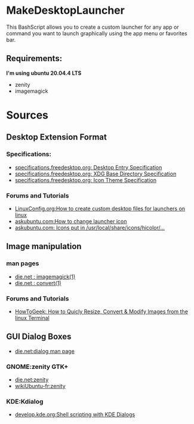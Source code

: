 # MakeDesktopLauncher

This BashScript allows you to create a custom launcher for any app or command you want to launch graphically using the
app menu or favorites bar.


## Requirements:
__I'm using ubuntu 20.04.4 LTS__
- zenity
- imagemagick

# Sources
## Desktop Extension Format
### Specifications:
- [specifications.freedesktop.org: Desktop Entry Specification](https://specifications.freedesktop.org/desktop-entry-spec/desktop-entry-spec-latest.html)
- [specifications.freedesktop.org: XDG Base Directory Specification](https://specifications.freedesktop.org/basedir-spec/basedir-spec-latest.html)
- [specifications.freedesktop.org: Icon Theme Specification](https://specifications.freedesktop.org/icon-theme-spec/icon-theme-spec-latest.html)
### Forums and Tutorials
- [LinuxConfig.org:How to create custom desktop files for launchers on linux](https://linuxconfig.org/how-to-create-custom-desktop-files-for-launchers-on-linux)
- [askubuntu.com:How to change launcher icon](https://askubuntu.com/questions/190170/how-to-change-launcher-icon)
- [askubuntu.com: Icons put in /usr/local/share/icons/hicolor/...](https://askubuntu.com/questions/1291597/icons-put-in-usr-local-share-icons-hicolor-apps)

## Image manipulation
### man pages
- [die.net : imagemagick(1)](https://linux.die.net/man/1/imagemagick)
- [die.net : convert(1)](https://linux.die.net/man/1/convert)
### Forums and Tutorials
- [HowToGeek: How to Quicly Resize, Convert & Modify Images from the linux Terminal](https://www.howtogeek.com/109369/how-to-quickly-resize-convert-modify-images-from-the-linux-terminal/)

## GUI Dialog Boxes
- [die.net:dialog man page](https://linux.die.net/man/1/dialog)
### GNOME:zenity GTK+ 
- [die.net:zenity](https://linux.die.net/man/1/zenity)
- [wikiUbuntu-fr:zenity](https://doc.ubuntu-fr.org/zenity)
### KDE:Kdialog
- [develop.kde.org:Shell scripting with KDE Dialogs](https://develop.kde.org/deploy/kdialog/)
